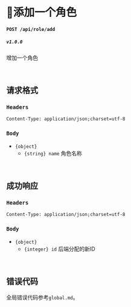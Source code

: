 # 添加一个角色

#### ```POST /api/role/add```
##### ```v1.0.0```
增加一个角色

<br />

## 请求格式
### ```Headers```
```Content-Type: application/json;charset=utf-8```

### ```Body```
* ```{object}```
  * ```{string} name``` 角色名称

<br />

## 成功响应
### ```Headers```
```Content-Type: application/json;charset=utf-8```

### ```Body```
* ```{object}```
  * ```{integer} id``` 后端分配的新ID

<br />

## 错误代码
全局错误代码参考```global.md```。